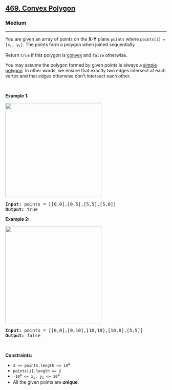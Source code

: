 <h2><a href="https://leetcode.com/problems/convex-polygon">469. Convex Polygon</a></h2><h3>Medium</h3><hr><p>You are given an array of points on the <strong>X-Y</strong> plane <code>points</code> where <code>points[i] = [x<sub>i</sub>, y<sub>i</sub>]</code>. The points form a polygon when joined sequentially.</p>

<p>Return <code>true</code> if this polygon is <a href="http://en.wikipedia.org/wiki/Convex_polygon" target="_blank">convex</a> and <code>false</code> otherwise.</p>

<p>You may assume the polygon formed by given points is always a <a href="http://en.wikipedia.org/wiki/Simple_polygon" target="_blank">simple polygon</a>. In other words, we ensure that exactly two edges intersect at each vertex and that edges otherwise don&#39;t intersect each other.</p>

<p>&nbsp;</p>
<p><strong class="example">Example 1:</strong></p>
<img alt="" src="https://assets.leetcode.com/uploads/2021/04/09/covpoly1-plane.jpg" style="width: 300px; height: 294px;" />
<pre>
<strong>Input:</strong> points = [[0,0],[0,5],[5,5],[5,0]]
<strong>Output:</strong> true
</pre>

<p><strong class="example">Example 2:</strong></p>
<img alt="" src="https://assets.leetcode.com/uploads/2021/04/09/covpoly2-plane.jpg" style="width: 300px; height: 303px;" />
<pre>
<strong>Input:</strong> points = [[0,0],[0,10],[10,10],[10,0],[5,5]]
<strong>Output:</strong> false
</pre>

<p>&nbsp;</p>
<p><strong>Constraints:</strong></p>

<ul>
	<li><code>3 &lt;= points.length &lt;= 10<sup>4</sup></code></li>
	<li><code>points[i].length == 2</code></li>
	<li><code>-10<sup>4</sup> &lt;= x<sub>i</sub>, y<sub>i</sub> &lt;= 10<sup>4</sup></code></li>
	<li>All the given points are <strong>unique</strong>.</li>
</ul>
